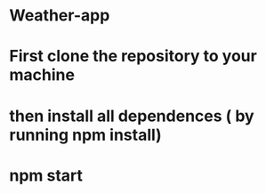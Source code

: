 # Weather-app
# First clone the repository to your machine
# then install all dependences ( by running npm install)
# npm start

